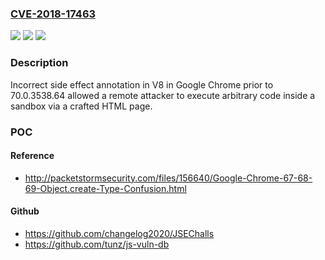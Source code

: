 ### [CVE-2018-17463](https://cve.mitre.org/cgi-bin/cvename.cgi?name=CVE-2018-17463)
![](https://img.shields.io/static/v1?label=Product&message=Chrome&color=blue)
![](https://img.shields.io/static/v1?label=Version&message=%3C%2070.0.3538.64%20&color=brighgreen)
![](https://img.shields.io/static/v1?label=Vulnerability&message=Inappropriate%20implementation&color=brighgreen)

### Description

Incorrect side effect annotation in V8 in Google Chrome prior to 70.0.3538.64 allowed a remote attacker to execute arbitrary code inside a sandbox via a crafted HTML page.

### POC

#### Reference
- http://packetstormsecurity.com/files/156640/Google-Chrome-67-68-69-Object.create-Type-Confusion.html

#### Github
- https://github.com/changelog2020/JSEChalls
- https://github.com/tunz/js-vuln-db

